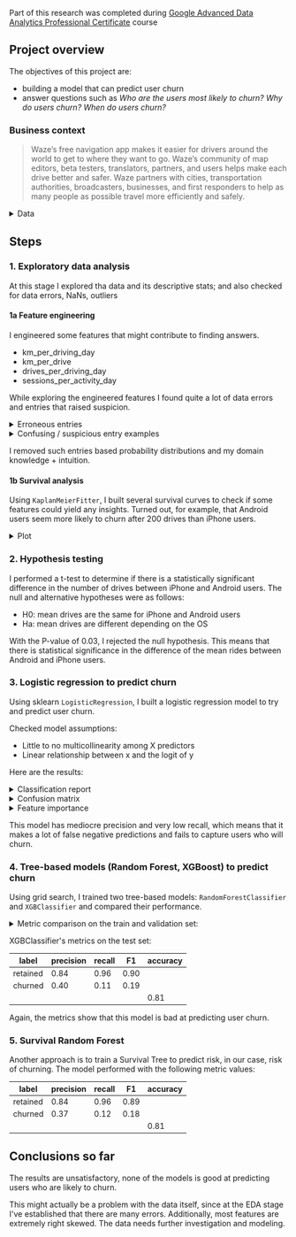 Part of this research was completed during [Google Advanced Data Analytics Professional Certificate](https://coursera.org/share/9da4e8e4a88ae4283ab6baea83d094be) course

## Project overview

The objectives of this project are:
* building a model that can predict user churn
* answer questions such as _Who are the users most likely to churn?_ _Why do users churn?_ _When do users churn?_ 

### Business context

> Waze’s free navigation app makes it easier for drivers around the world to get to where they want to go. Waze’s community of map editors, beta testers, translators, partners, and users helps make each drive better and safer. Waze partners with cities, transportation authorities, broadcasters, businesses, and first responders to help as many people as possible travel more efficiently and safely. 

<details>
<summary>Data</summary>

The [dataset](waze_dataset.csv) contains 14,999 rows – each row represents one unique user

Variable  |Description |
-----|-----|
ID |A sequential numbered index
label | Binary target variable (“retained” vs “churned”) for if a user has churned anytime during the course of the month 
sessions | The number of occurrence of a user opening the app during the month
drives | An occurrence of driving at least 1 km during the month
device | The type of device a user starts a session with
total_sessions | A model estimate of the total number of sessions since a user has onboarded
n_days_after_onboarding | The number of days since a user signed up for the app
total_navigations_fav1 | Total navigations since onboarding to the user’s favorite place 1
total_navigations_fav2 | Total navigations since onboarding to the user’s favorite place 2
driven_km_drives | Total kilometers driven during the month
duration_minutes_drives | Total duration driven in minutes during the month
activity_days | Number of days the user opens the app during the month 
driving_days | Number of days the user drives (at least 1 km) during the month

</details>

## Steps

### 1. Exploratory data analysis

At this stage I explored tha data and its descriptive stats; and also checked for data errors, NaNs, outliers

#### 1a Feature engineering
I engineered some features that might contribute to finding answers.

* km_per_driving_day
* km_per_drive
* drives_per_driving_day
* sessions_per_activity_day

While exploring the engineered features I found quite a lot of data errors and entries that raised suspicion.

<details>
<summary>Erroneous entries</summary>
Some examples include (the list is not exhaustive):

* 106 rows where `drives` is zero, but `driven_km_drives` value is more than zero
* 1017 rows where `driving_days` = 0 but `drives` value is more than zero
* 2458 rows where `activity_days` value is bigger than `sessions` (when in fact there can be multiple sessions in a day and not vice verca)
</details>


<details>
<summary>Confusing / suspicious entry examples</summary>
Some examples include (the list is not exhaustive):

* an average value of 14867 km per driving day for a user
* an average value of 5862 km per drive
* entries with 100+ and even 200+  drives per day on average

</details>

I removed such entries based probability distributions and my domain knowledge + intuition.

#### 1b Survival analysis

Using `KaplanMeierFitter`, I built several survival curves to check if some features could yield any insights. Turned out, for example, that Android users seem more likely to churn after 200 drives than iPhone users.

<details>
<summary>Plot</summary>

![CM](illustrations/os_surv_curve_drives.png)
</details>

### 2. Hypothesis testing
I performed a t-test to determine if there is a statistically significant difference in the number of drives between iPhone and Android users.
The null and alternative hypotheses were as follows:
* H0: mean drives are the same for iPhone and Android users
* Ha: mean drives are different depending on the OS

With the P-value of 0.03, I rejected the null hypothesis. This means that there is statistical significance in the difference of the mean rides between Android and iPhone users.

### 3. Logistic regression to predict churn
Using sklearn `LogisticRegression`, I built a logistic regression model to try and predict user churn.

Checked model assumptions:
* Little to no multicollinearity among X predictors
* Linear relationship between x and the logit of y

Here are the results:

<details>
<summary>Classification report</summary>

label | precision | recall | F1   | accuracy
-----|-----------|--------|------|-----|
retained | 0.83      | 0.99   | 0.90 |
churned | 0.55      | 0.06   | 0.11 |
| |           |        |      | 0.83

</details>

<details>
<summary>Confusion matrix</summary>

![CM](illustrations/logreg_cm.png)

</details>

<details>
<summary>Feature importance</summary>

![CM](illustrations/logreg_feature_importances.png)

</details>

This model has mediocre precision and very low recall, which means that it makes a lot of false negative predictions and fails to capture users who will churn.

### 4. Tree-based models (Random Forest, XGBoost) to predict churn

Using grid search, I trained two tree-based models: `RandomForestClassifier` and `XGBClassifier` and compared their performance.

<details>
<summary>Metric comparison on the train and validation set:</summary>


model | precision | recall | F1 | accuracy
-----|----------|-----|-----|-----|
Random Forest: train | 0.482791 |	0.097997 | 0.162712	 | 0.823611
XGB: train| 0.357803 | 0.132127 | 0.192709 | 0.806614
Random Forest: validation | 0.486111 | 0.091864 | 0.154525 | 0.824070
XGB: validation | 0.333333 | 0.112861  | 0.168627  |0.805237

</details>


XGBClassifier's metrics on the test set:

label | precision | recall | F1   | accuracy 
-----|-----------|--------|------|-----|
retained | 0.84      | 0.96   | 0.90 | 
churned | 0.40      | 0.11   | 0.19 |
| |           |        |      | 0.81

Again, the metrics show that this model is bad at predicting user churn.

### 5. Survival Random Forest

Another approach is to train a Survival Tree to predict risk, in our case, risk of churning.
The model performed with the following metric values:

label | precision | recall | F1   | accuracy 
-----|-----------|--------|------|-----|
retained | 0.84      | 0.96   | 0.89 | 
churned | 0.37      | 0.12   | 0.18 |
| |           |        |      | 0.81

## Conclusions so far

The results are unsatisfactory, none of the models is good at predicting users who are likely to churn. 

This might actually be a problem with the data itself, since at the EDA stage I've established that there are many errors. Additionally, most features are extremely right skewed. The data needs further investigation and modeling. 